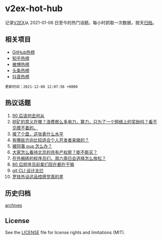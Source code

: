 # v2ex-hot-hub

 记录[V2EX](https://www.v2ex.com/)从 2021-01-06 日至今的热门话题。每小时抓取一次数据，按天[归档](archives)。
 
 ## 相关项目

- [GitHub热榜](https://github.com/lonnyzhang423/github-hot-hub)
- [知乎热榜](https://github.com/lonnyzhang423/zhihu-hot-hub)
- [微博热榜](https://github.com/lonnyzhang423/weibo-hot-hub)
- [头条热榜](https://github.com/lonnyzhang423/toutiao-hot-hub)
- [抖音热榜](https://github.com/lonnyzhang423/douyin-hot-hub)


 `更新时间：2021-12-08 12:07:56 +0800`

## 热议话题

1. [90 后该何去何从](https://www.v2ex.com/t/820774)
1. [挖矿的意义在哪？浪费那么多电力，算力，只为了一个网络上的奖励吗？看不见摸不着的。](https://www.v2ex.com/t/820628)
1. [接了个盘，这张表什么水平](https://www.v2ex.com/t/820687)
1. [有哪些方向比较适合个人开发者来做的？](https://www.v2ex.com/t/820593)
1. [被同事 pua 怎么办？](https://www.v2ex.com/t/820803)
1. [大家怎么看待北京的共有产权房？能不能买？](https://www.v2ex.com/t/820678)
1. [在外搬砖的程序员们，周六周日会选择怎么放松？](https://www.v2ex.com/t/820614)
1. [80 后程序员前辈们现在都在干嘛](https://www.v2ex.com/t/820739)
1. [git CLI 设计太烂](https://www.v2ex.com/t/820770)
1. [罗技外设这品控感觉真的差](https://www.v2ex.com/t/820636)

## 历史归档

[archives](archives)

## License

See the [LICENSE](LICENSE) file for license rights and limitations (MIT).
